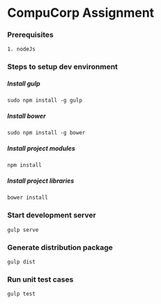 # CompuCorp Assignment

### Prerequisites
    1. nodeJs

### Steps to setup dev environment

##### Install gulp 
    sudo npm install -g gulp 
##### Install bower 
    sudo npm install -g bower 
##### Install project modules 
    npm install 
##### Install project libraries 
    bower install

### Start development server
    gulp serve

### Generate distribution package
    gulp dist
    
### Run unit test cases
    gulp test